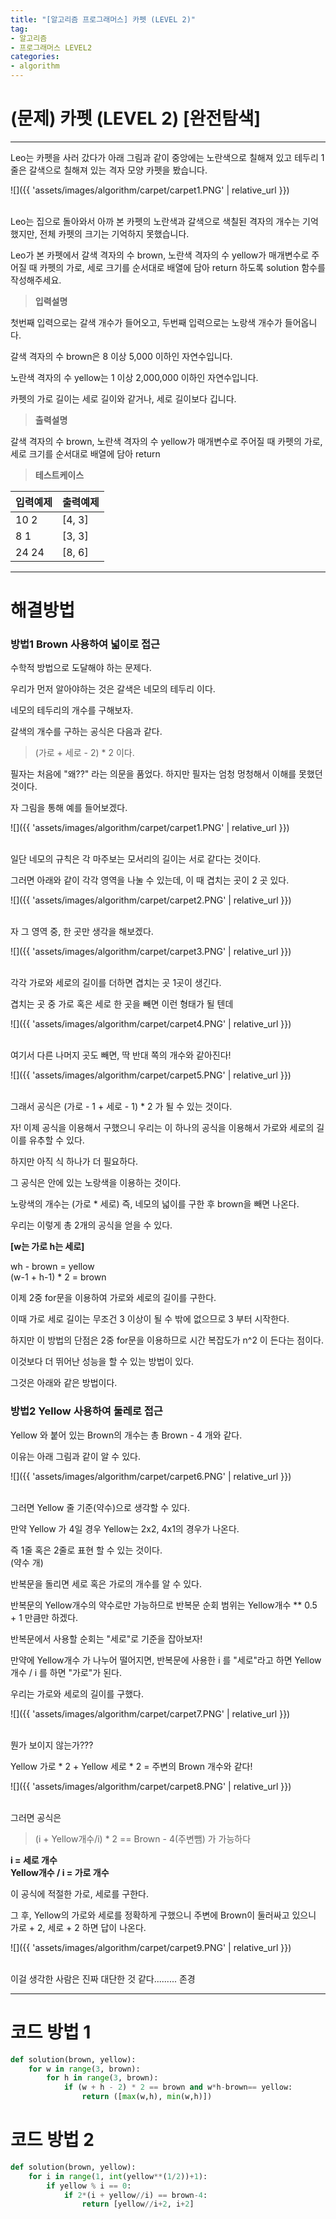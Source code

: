 ```yaml
---
title: "[알고리즘 프로그래머스] 카펫 (LEVEL 2)"
tag:
- 알고리즘
- 프로그래머스 LEVEL2
categories:
- algorithm
---
```


# (문제) 카펫 (LEVEL 2) [완전탐색]
---

Leo는 카펫을 사러 갔다가 아래 그림과 같이 중앙에는 노란색으로 칠해져 있고 테두리 1줄은 갈색으로 칠해져 있는 격자 모양 카펫을 봤습니다.

![]({{ 'assets/images/algorithm/carpet/carpet1.PNG' | relative_url }})<br><br>

Leo는 집으로 돌아와서 아까 본 카펫의 노란색과 갈색으로 색칠된 격자의 개수는 기억했지만, 전체 카펫의 크기는 기억하지 못했습니다.

Leo가 본 카펫에서 갈색 격자의 수 brown, 노란색 격자의 수 yellow가 매개변수로 주어질 때 카펫의 가로, 세로 크기를 순서대로 배열에 담아 return 하도록 solution 함수를 작성해주세요.

> **입력설명**

첫번째 입력으로는 갈색 개수가 들어오고, 두번째 입력으로는 노랑색 개수가 들어옵니다.

갈색 격자의 수 brown은 8 이상 5,000 이하인 자연수입니다.

노란색 격자의 수 yellow는 1 이상 2,000,000 이하인 자연수입니다.

카펫의 가로 길이는 세로 길이와 같거나, 세로 길이보다 깁니다.

> **출력설명**

갈색 격자의 수 brown, 노란색 격자의 수 yellow가 매개변수로 주어질 때 카펫의 가로, 세로 크기를 순서대로 배열에 담아 return

> **테스트케이스**
 

| 입력예제 | 출력예제 |
| -------- | -------- | 
| 10	2 | [4, 3] | 
| 8	1 | [3, 3] | 
| 24	24 | [8, 6] | 

---
# 해결방법

### 방법1 Brown 사용하여 넓이로 접근

수학적 방법으로 도달해야 하는 문제다.

우리가 먼저 알아야하는 것은 갈색은 네모의 테두리 이다.

네모의 테두리의 개수를 구해보자.

갈색의 개수를 구하는 공식은 다음과 같다.

> (가로 + 세로 - 2) * 2 이다.

필자는 처음에 "왜??" 라는 의문을 품었다. 하지만 필자는 엄청 멍청해서 이해를 못했던 것이다.

자 그림을 통해 예를 들어보겠다.

![]({{ 'assets/images/algorithm/carpet/carpet1.PNG' | relative_url }})<br><br>

일단 네모의 규칙은 각 마주보는 모서리의 길이는 서로 같다는 것이다.

그러면 아래와 같이 각각 영역을 나눌 수 있는데, 이 때 겹치는 곳이 2 곳 있다.

![]({{ 'assets/images/algorithm/carpet/carpet2.PNG' | relative_url }})<br><br>

자 그 영역 중, 한 곳만 생각을 해보겠다.

![]({{ 'assets/images/algorithm/carpet/carpet3.PNG' | relative_url }})<br><br>

각각 가로와 세로의 길이를 더하면 겹치는 곳 1곳이 생긴다.

겹치는 곳 중 가로 혹은 세로 한 곳을 빼면 이런 형태가 될 텐데

![]({{ 'assets/images/algorithm/carpet/carpet4.PNG' | relative_url }})<br><br>

여기서 다른 나머지 곳도 빼면, 딱 반대 쪽의 개수와 같아진다!

![]({{ 'assets/images/algorithm/carpet/carpet5.PNG' | relative_url }})<br><br>

그래서 공식은 (가로 - 1 + 세로 - 1) * 2 가 될 수 있는 것이다.

자! 이제 공식을 이용해서 구했으니 우리는 이 하나의 공식을 이용해서 가로와 세로의 길이를 유추할 수 있다.

하지만 아직 식 하나가 더 필요하다.

그 공식은 안에 있는 노랑색을 이용하는 것이다.

노랑색의 개수는 (가로 * 세로) 즉, 네모의 넓이를 구한 후 brown을 빼면 나온다.

우리는 이렇게 총 2개의 공식을 얻을 수 있다.

**[w는 가로 h는 세로]**

wh - brown = yellow<br>
(w-1 + h-1) * 2 = brown

이제 2중 for문을 이용하여 가로와 세로의 길이를 구한다.

이때 가로 세로 길이는 무조건 3 이상이 될 수 밖에 없으므로 3 부터 시작한다.

하지만 이 방법의 단점은 2중 for문을 이용하므로 시간 복잡도가 n^2 이 든다는 점이다.

이것보다 더 뛰어난 성능을 할 수 있는 방법이 있다.

그것은 아래와 같은 방법이다.

### 방법2 Yellow 사용하여 둘레로 접근

Yellow 와 붙어 있는 Brown의 개수는 총 Brown - 4 개와 같다.

이유는 아래 그림과 같이 알 수 있다.

![]({{ 'assets/images/algorithm/carpet/carpet6.PNG' | relative_url }})<br><br>

그러면 Yellow 줄 기준(약수)으로 생각할 수 있다.

만약 Yellow 가 4일 경우 Yellow는 2x2, 4x1의 경우가 나온다.

즉 1줄 혹은 2줄로 표현 할 수 있는 것이다.<br>
(약수 개)

반복문을 돌리면 세로 혹은 가로의 개수를 알 수 있다.

반복문의 Yellow개수의 약수로만 가능하므로 반복문 순회 범위는 Yellow개수 ** 0.5 + 1 만큼만 하겠다.

반복문에서 사용할 순회는 "세로"로 기준을 잡아보자!

만약에 Yellow개수 가 나누어 떨어지면, 반복문에 사용한 i 를 "세로"라고 하면 Yellow개수 / i 를 하면 "가로"가 된다.

우리는 가로와 세로의 길이를 구했다.

![]({{ 'assets/images/algorithm/carpet/carpet7.PNG' | relative_url }})<br><br>

뭔가 보이지 않는가???

Yellow 가로 * 2 + Yellow 세로 * 2 = 주변의 Brown 개수와 같다!

![]({{ 'assets/images/algorithm/carpet/carpet8.PNG' | relative_url }})<br><br>

그러면 공식은

> (i + Yellow개수/i) * 2 == Brown - 4(주변뺌) 가 가능하다

**i = 세로 개수**<br>
**Yellow개수 / i = 가로 개수**

이 공식에 적절한 가로, 세로를 구한다.

그 후, Yellow의 가로와 세로를 정확하게 구했으니 주변에 Brown이 둘러싸고 있으니 가로 + 2, 세로 + 2 하면 답이 나온다.

![]({{ 'assets/images/algorithm/carpet/carpet9.PNG' | relative_url }})<br><br>

이걸 생각한 사람은 진짜 대단한 것 같다......... 존경

---
# 코드 방법 1
```python
def solution(brown, yellow):
    for w in range(3, brown):
        for h in range(3, brown):
            if (w + h - 2) * 2 == brown and w*h-brown== yellow:
                return ([max(w,h), min(w,h)])
```


# 코드 방법 2
```python
def solution(brown, yellow):
    for i in range(1, int(yellow**(1/2))+1):
        if yellow % i == 0:
            if 2*(i + yellow//i) == brown-4:
                return [yellow//i+2, i+2]
```
